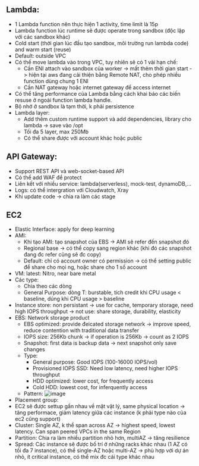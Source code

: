 
## Lambda:
 - 1 Lambda function nên thực hiện 1 activity, time limit là 15p
 - Lambda function lúc runtime sẽ được operate trong sandbox (độc lập với các sandbox khác)
 - Cold start (thời gian lúc đầu tạo sandbox, môi trường run lambda code) and warm start (reuse)
 - Default: outside VPC
 - Có thể move lambda vào trong VPC, tuy nhiên sẽ có 1 vài hạn chế:
    + Cần ENI attach vào sandbox của worker -> mất thêm thời gian start -> hiện tại aws đang cải thiện bằng Remote NAT, cho phép nhiều function dùng chung 1 ENI
    + Cần NAT gateway hoặc internet gateway để access internet
 - Có thể tăng performance của Lambda bằng cách khai báo các biến resuse ở ngoài function lambda handle.
 - Bộ nhớ ở sandbox là tạm thời, k phải persistence
 - Lambda layer:
     + Add thêm custom runtime support và add dependencies, library cho lambda -> save vào /opt
     + Tối đa 5 layer, max 250Mb
     + Có thể share được với account khác hoặc public

## API Gateway:
 - Support REST API và web-socket-based API
 - Có thể add WAF để protect
 - Liên kết với nhiều service: lambda(serverless), mock-test, dynamoDB,...
 - Logs: có thể intergration với Cloudwatch, Xray
 - Khi update code -> chia ra làm các stage


## EC2
 - Elastic Interface: apply for deep learning
 - AMI:
   - Khi tạo AMI: tạo snapshot của EBS -> AMI sẽ refer đến snapshot đó
   - Regional base -> có thể copy sang region khác (khi đó các snapshot đang đc refer cũng sẽ đc copy)
   - Default: chỉ có account owner có permission -> có thể setting public để share cho mọi ng, hoặc share cho 1 số account
 - VM: latest: Nitro, near bare metal
 - Các type:
   - Chia theo các dòng
   - General Purpose: dòng T: burstable, tích credit khi CPU usage < baseline, dúng khi CPU usage > baseline
 - Instance store: non persistant -> use for cache, temporary storage, need high IOPS throughput
    -> not use: share storage, durability, elasticity
 - EBS: Network storage product
   - EBS optimized: provide đeicated storage network -> improve speed, reduce contention with traditional data transfer
   - IOPS size: 256Kb chunk -> if operation is 256Kb -> count as 2 IOPS
   - Snapshot: first data is backup data -> next snapshot only save changes
   - Type:
     - General purpose: Good IOPS (100-16000 IOPS/vol)
     - Provisioned IOPS SSD: Need low latency, need higher IOPS throughput 
     - HDD optimized: lower cost, for frequently access
     - Cold HDD: lowest cost, for inferquently access
   - Pattern:  ![image](https://user-images.githubusercontent.com/40649408/67630661-8338cd00-f8ce-11e9-932b-743fae562f1a.png)
  - Placement group:
   - EC2 sẽ được settup gần nhau về mặt vật lý, same physical location -> tăng performace, giảm latency giữa các instance (k phải type nào của ec2 cũng support)
   - Cluster: Single AZ, k thể span across AZ -> highest speed, lowest latency. Can span peered VPCs in the same Region
   - Partition: Chia ra làm nhiều partition nhỏ hơn, multiAZ -> tăng resilience
   - Spread: Các instance sẽ được bố trí ở những racks khác nhau (1 AZ có tối đa 7 instance), có thể single-AZ hoặc multi-AZ -> phù hợp với dự án nhỏ, ít critical instance, có thể mix đc cái type khác nhau
